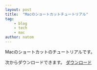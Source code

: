 ```yaml
---
layout: post
title:  "Macのショートカットチュートリアル"
tag:
    - blog
    - tech
    - mac
author: natom
---
```

Macのショートカットのチュートリアルです。

次からダウンロードできます。
<a href="{{ '/assets/img/blog/mactutorial1/sc.pdf' | relative_url }}">ダウンロード</a>